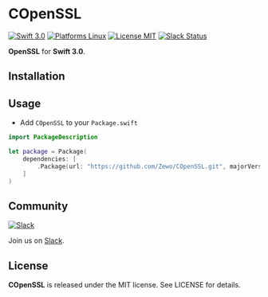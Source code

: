 COpenSSL
========

[![Swift 3.0](https://img.shields.io/badge/Swift-3.0-orange.svg?style=flat)](https://developer.apple.com/swift/)
[![Platforms Linux](https://img.shields.io/badge/Platforms-Linux-lightgray.svg?style=flat)](https://developer.apple.com/swift/)
[![License MIT](https://img.shields.io/badge/License-MIT-blue.svg?style=flat)](https://tldrlegal.com/license/mit-license)
[![Slack Status](https://zewo-slackin.herokuapp.com/badge.svg)](http://slack.zewo.io)

**OpenSSL** for **Swift 3.0**.

## Installation

## Usage

- Add `COpenSSL` to your `Package.swift`

```swift
import PackageDescription

let package = Package(
	dependencies: [
		.Package(url: "https://github.com/Zewo/COpenSSL.git", majorVersion: 0, minor: 8)
	]
)

```

## Community

[![Slack](http://s13.postimg.org/ybwy92ktf/Slack.png)](http://slack.zewo.io)

Join us on [Slack](http://slack.zewo.io).

License
-------

**COpenSSL** is released under the MIT license. See LICENSE for details.
